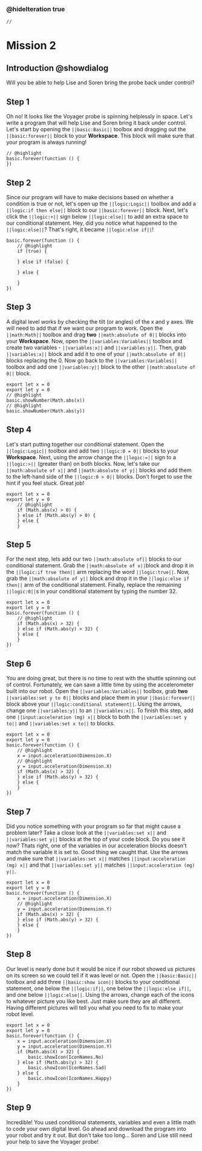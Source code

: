 ### @hideIteration true

```template
//
```

# Mission 2

## Introduction @showdialog

Will you be able to help Lise and Soren bring the probe back under control?

## Step 1

Oh no! It looks like the Voyager probe is spinning helplessly in space. Let's write a program that will help Lise and Soren bring it back under control. Let's start by opening the ``||basic:Basic||`` toolbox and dragging out the ``||basic:forever||`` block to your **Workspace**. This block will make sure that your program is always running!

```block
// @highlight
basic.forever(function () {
})
```

## Step 2

Since our program will have to make decisions based on whether a condition is true or not, let's open up the ``||logic:Logic||`` toolbox and add a ``||logic:if then else||`` block to our ``||basic:forever||`` block. Next, let's click the ``||logic:+||`` sign below ``||logic:else||`` to add an extra space to our conditional statement. Hey, did you notice what happened to the ``||logic:else||``? That's right, it became ``||logic:else if||``!

```block
basic.forever(function () {
    // @highlight
    if (true) {
    	
    } else if (false) {
    	
    } else {
    	
    }
})
```

## Step 3

A digital level works by checking the tilt (or angles) of the x and y axes. We will need to add that if we want our program to work. Open the ``||math:Math||`` toolbox and drag **two** ``||math:absolute of 0||`` blocks into your **Workspace**. Now, open the ``||variables:Variables||`` toolbox and create two variables - ``||variables:x||`` and ``||variables:y||``. Then, grab ``||variables:x||`` block and add it to one of your ``||math:absolute of 0||`` blocks replacing the 0. Now go back to the ``||variables:Variables||`` toolbox and add one ``||variables:y||`` block to the other ``||math:absolute of 0||`` block.

```block
export let x = 0
export let y = 0
// @highlight
basic.showNumber(Math.abs(x))
// @highlight
basic.showNumber(Math.abs(y))
```

## Step 4

Let's start putting together our conditional statement. Open the ``||logic:Logic||`` toolbox and add two ``||logic:0 = 0||`` blocks to your **Workspace**. Next, using the arrow change the ``||logic:=||`` sign to a ``||logic:>||`` (greater than) on both blocks. Now, let's take our ``||math:absolute of x||`` and ``||math:absolute of y||`` blocks and add them to the left-hand side of the ``||logic:0 > 0||`` blocks. Don't forget to use the hint if you feel stuck. Great job!

```block
export let x = 0
export let y = 0
    // @highlight
    if (Math.abs(x) > 0) {
    } else if (Math.abs(y) > 0) {
    } else {
    }
```

## Step 5

For the next step, lets add our two ``||math:absolute of||`` blocks to our conditional statement. Grab the ``||math:absolute of x||``block and drop it in the ``||logic:if true then||`` arm replacing the word ``||logic:true||``. Now, grab the ``||math:absolute of y||`` block and drop it in the ``||logic:else if then||`` arm of the conditional statement. Finally, replace the remaining ``||logic:0||``s in your conditional statement by typing the number 32.

```block
export let x = 0
export let y = 0
basic.forever(function () {
    // @highlight
    if (Math.abs(x) > 32) {
    } else if (Math.abs(y) > 32) {
    } else {
    }
})
```

## Step 6

You are doing great, but there is no time to rest with the shuttle spinning out of control. Fortunately, we can save a little time by using the accelerometer built into our robot. Open the ``||variables:Variables||`` toolbox, grab **two** ``||variables:set y to 0||`` blocks and place them in your ``||basic:forever||`` block above your ``||logic:conditional statement||``. Using the arrows, change one ``||variables:y||`` to an ``||variables:x||``. To finish this step, add one ``||input:acceleration (mg) x||`` block to both the ``||variables:set y to||`` and ``||variables:set x to||`` to blocks.

```block
export let x = 0
export let y = 0
basic.forever(function () {
    // @highlight
    x = input.acceleration(Dimension.X)
    // @highlight
    y = input.acceleration(Dimension.X)
    if (Math.abs(x) > 32) {
    } else if (Math.abs(y) > 32) {
    } else {
    }
})
```

## Step 7

Did you notice something with your program so far that might cause a problem later? Take a close look at the ``||variables:set x||`` and ``||variables:set y||`` blocks at the top of your code block. Do you see it now? Thats right, one of the variables in our acceleration blocks doesn't match the variable it is set to. Good thing we caught that. Use the arrows and make sure that ``||variables:set x||`` matches ``||input:acceleration (mg) x||`` and that ``||variables:set y||`` matches ``||input:acceleration (mg) y||``.

```block
export let x = 0
export let y = 0
basic.forever(function () {
    x = input.acceleration(Dimension.X)
    // @highlight
    y = input.acceleration(Dimension.Y)
    if (Math.abs(x) > 32) {
    } else if (Math.abs(y) > 32) {
    } else {
    }
})
```

## Step 8

Our level is nearly done but it would be nice if our robot showed us pictures on its screen so we could tell if it was level or not. Open the ``||basic:Basic||`` toolbox and add three ``||basic:show icon||`` blocks to your conditional statement, one below the ``||logic:if||``, one below the ``||logic:else if||``, and one below ``||logic:else||``. Using the arrows, change each of the icons to whatever picture you like best. Just make sure they are all different. Having different pictures will tell you what you need to fix to make your robot level.

```block
export let x = 0
export let y = 0
basic.forever(function () {
    x = input.acceleration(Dimension.X)
    y = input.acceleration(Dimension.Y)
    if (Math.abs(X) > 32) {
        basic.showIcon(IconNames.No)
    } else if (Math.abs(y) > 32) {
        basic.showIcon(IconNames.Sad)
    } else {
        basic.showIcon(IconNames.Happy)
    }
})
```

## Step 9

Incredible! You used conditional statements, variables and even a little math to code your own digital level. Go ahead and download the program into your robot and try it out. But don't take too long... Soren and Lise still need your help to save the Voyager probe!



